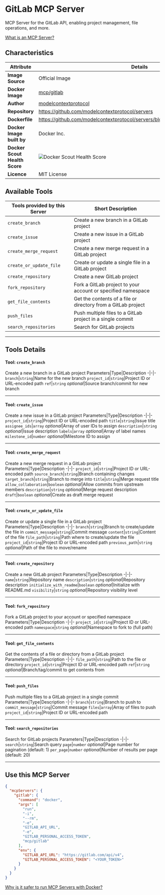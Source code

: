 # GitLab MCP Server

MCP Server for the GitLab API, enabling project management, file operations, and more.

[What is an MCP Server?](https://www.anthropic.com/news/model-context-protocol)

## Characteristics
Attribute|Details|
|-|-|
**Image Source**|Official Image
**Docker Image**|[mcp/gitlab](https://hub.docker.com/repository/docker/mcp/gitlab)
**Author**|[modelcontextprotocol](https://github.com/modelcontextprotocol)
**Repository**|https://github.com/modelcontextprotocol/servers
**Dockerfile**|https://github.com/modelcontextprotocol/servers/blob/2025.4.24/src/gitlab/Dockerfile
**Docker Image built by**|Docker Inc.
**Docker Scout Health Score**| ![Docker Scout Health Score](https://api.scout.docker.com/v1/policy/insights/org-image-score/badge/mcp/gitlab)
**Licence**|MIT License

## Available Tools
Tools provided by this Server|Short Description
-|-
`create_branch`|Create a new branch in a GitLab project|
`create_issue`|Create a new issue in a GitLab project|
`create_merge_request`|Create a new merge request in a GitLab project|
`create_or_update_file`|Create or update a single file in a GitLab project|
`create_repository`|Create a new GitLab project|
`fork_repository`|Fork a GitLab project to your account or specified namespace|
`get_file_contents`|Get the contents of a file or directory from a GitLab project|
`push_files`|Push multiple files to a GitLab project in a single commit|
`search_repositories`|Search for GitLab projects|

---
## Tools Details

#### Tool: **`create_branch`**
Create a new branch in a GitLab project
Parameters|Type|Description
-|-|-
`branch`|`string`|Name for the new branch
`project_id`|`string`|Project ID or URL-encoded path
`ref`|`string` *optional*|Source branch/commit for new branch

---
#### Tool: **`create_issue`**
Create a new issue in a GitLab project
Parameters|Type|Description
-|-|-
`project_id`|`string`|Project ID or URL-encoded path
`title`|`string`|Issue title
`assignee_ids`|`array` *optional*|Array of user IDs to assign
`description`|`string` *optional*|Issue description
`labels`|`array` *optional*|Array of label names
`milestone_id`|`number` *optional*|Milestone ID to assign

---
#### Tool: **`create_merge_request`**
Create a new merge request in a GitLab project
Parameters|Type|Description
-|-|-
`project_id`|`string`|Project ID or URL-encoded path
`source_branch`|`string`|Branch containing changes
`target_branch`|`string`|Branch to merge into
`title`|`string`|Merge request title
`allow_collaboration`|`boolean` *optional*|Allow commits from upstream members
`description`|`string` *optional*|Merge request description
`draft`|`boolean` *optional*|Create as draft merge request

---
#### Tool: **`create_or_update_file`**
Create or update a single file in a GitLab project
Parameters|Type|Description
-|-|-
`branch`|`string`|Branch to create/update the file in
`commit_message`|`string`|Commit message
`content`|`string`|Content of the file
`file_path`|`string`|Path where to create/update the file
`project_id`|`string`|Project ID or URL-encoded path
`previous_path`|`string` *optional*|Path of the file to move/rename

---
#### Tool: **`create_repository`**
Create a new GitLab project
Parameters|Type|Description
-|-|-
`name`|`string`|Repository name
`description`|`string` *optional*|Repository description
`initialize_with_readme`|`boolean` *optional*|Initialize with README.md
`visibility`|`string` *optional*|Repository visibility level

---
#### Tool: **`fork_repository`**
Fork a GitLab project to your account or specified namespace
Parameters|Type|Description
-|-|-
`project_id`|`string`|Project ID or URL-encoded path
`namespace`|`string` *optional*|Namespace to fork to (full path)

---
#### Tool: **`get_file_contents`**
Get the contents of a file or directory from a GitLab project
Parameters|Type|Description
-|-|-
`file_path`|`string`|Path to the file or directory
`project_id`|`string`|Project ID or URL-encoded path
`ref`|`string` *optional*|Branch/tag/commit to get contents from

---
#### Tool: **`push_files`**
Push multiple files to a GitLab project in a single commit
Parameters|Type|Description
-|-|-
`branch`|`string`|Branch to push to
`commit_message`|`string`|Commit message
`files`|`array`|Array of files to push
`project_id`|`string`|Project ID or URL-encoded path

---
#### Tool: **`search_repositories`**
Search for GitLab projects
Parameters|Type|Description
-|-|-
`search`|`string`|Search query
`page`|`number` *optional*|Page number for pagination (default: 1)
`per_page`|`number` *optional*|Number of results per page (default: 20)

---
## Use this MCP Server

```json
{
  "mcpServers": {
    "gitlab": {
      "command": "docker",
      "args": [
        "run",
        "-i",
        "--rm",
        "-e",
        "GITLAB_API_URL",
        "-e",
        "GITLAB_PERSONAL_ACCESS_TOKEN",
        "mcp/gitlab"
      ],
      "env": {
        "GITLAB_API_URL": "https://gitlab.com/api/v4",
        "GITLAB_PERSONAL_ACCESS_TOKEN": "<YOUR_TOKEN>"
      }
    }
  }
}
```

[Why is it safer to run MCP Servers with Docker?](https://www.docker.com/blog/the-model-context-protocol-simplifying-building-ai-apps-with-anthropic-claude-desktop-and-docker/)
